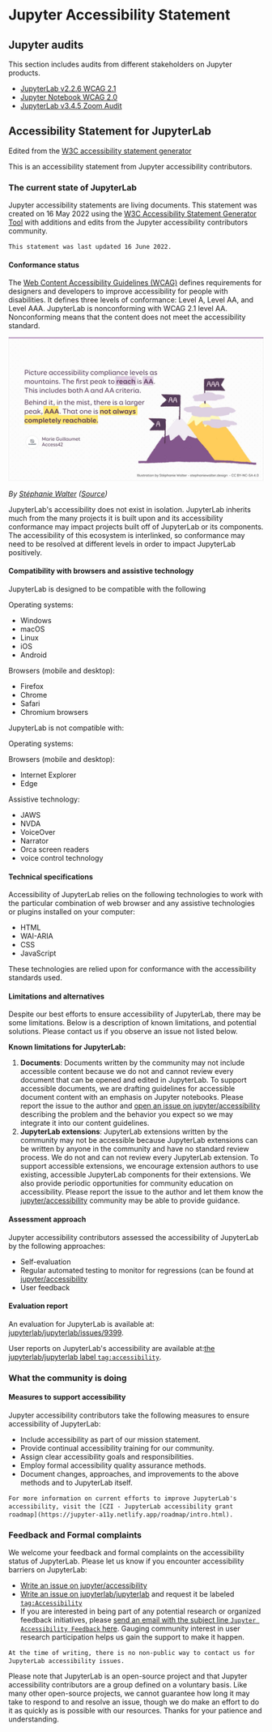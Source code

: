 # Jupyter Accessibility Statement

## Jupyter audits

This section includes audits from different stakeholders on Jupyter products.

- [JupyterLab v2.2.6 WCAG 2.1](https://github.com/jupyterlab/jupyterlab/issues/9399)
- [Jupyter Notebook WCAG 2.0](https://github.com/jupyter/accessibility/issues/7)
- [JupyterLab v3.4.5 Zoom Audit](https://github.com/Quansight-Labs/jupyterlab-accessible-themes/issues/34)

## Accessibility Statement for JupyterLab

Edited from the [W3C accessibility statement generator](https://www.w3.org/WAI/planning/statements/generator/#create)

This is an accessibility statement from Jupyter accessibility contributors.

### The current state of JupyterLab

Jupyter accessibility statements are living documents. This statement was created on 16 May 2022 using the [W3C Accessibility Statement Generator Tool](https://www.w3.org/WAI/planning/statements/) with additions and edits from the Jupyter accessibility contributors community.

```{note}
This statement was last updated 16 June 2022.
```

#### Conformance status

The [Web Content Accessibility Guidelines (WCAG)](https://www.w3.org/WAI/standards-guidelines/wcag) defines requirements for designers and developers to improve accessibility for people with disabilities. It defines three levels of conformance: Level A, Level AA, and Level AAA. JupyterLab is nonconforming with WCAG 2.1 level AA. Nonconforming means that the content does not meet the accessibility standard.

![Picture accessibility compliance levels as mountains. The first peak to reach is AA. This includes both A and AA criteria. Behind it, in the mist, there is a larger peak, AAA. That one is not always completely reachable--Marie Guillaumet, Access42](../images/stephaniewalter-accessibility-compliance-levels-to-reach.jpeg)

_By [Stéphanie Walter](https://stephaniewalter.design) ([Source](https://stephaniewalter.design/blog/5-illustrations-to-understand-and-promote-accessibility/))_

JupyterLab's accessibility does not exist in isolation. JupyterLab inherits much from the many projects it is built upon and its accessibility conformance may impact projects built off of JupyterLab or its components. The accessibility of this ecosystem is interlinked, so conformance may need to be resolved at different levels in order to impact JupyterLab positively.

#### Compatibility with browsers and assistive technology

JupyterLab is designed to be compatible with the following

Operating systems:

- Windows
- macOS
- Linux
- iOS
- Android

Browsers (mobile and desktop):

- Firefox
- Chrome
- Safari
- Chromium browsers

JupyterLab is not compatible with:

Operating systems:

Browsers (mobile and desktop):

- Internet Explorer
- Edge

Assistive technology:

- JAWS
- NVDA
- VoiceOver
- Narrator
- Orca screen readers
- voice control technology

#### Technical specifications

Accessibility of JupyterLab relies on the following technologies to work with the particular combination of web browser and any assistive technologies or plugins installed on your computer:

- HTML
- WAI-ARIA
- CSS
- JavaScript

These technologies are relied upon for conformance with the accessibility standards used.

#### Limitations and alternatives

Despite our best efforts to ensure accessibility of JupyterLab, there may be some limitations. Below is a description of known limitations, and potential solutions. Please contact us if you observe an issue not listed below.

**Known limitations for JupyterLab:**

1. **Documents**: Documents written by the community may not include accessible content because we do not and cannot review every document that can be opened and edited in JupyterLab. To support accessible documents, we are drafting guidelines for accessible document content with an emphasis on Jupyter notebooks. Please report the issue to the author and [open an issue on jupyter/accessibility](https://github.com/jupyter/accessibility/issues/new) describing the problem and the behavior you expect so we may integrate it into our content guidelines.
2. **JupyterLab extensions**: JupyterLab extensions written by the community may not be accessible because JupyterLab extensions can be written by anyone in the community and have no standard review process. We do not and can not review every JupyterLab extension. To support accessible extensions, we encourage extension authors to use existing, accessible JupyterLab components for their extensions. We also provide periodic opportunities for community education on accessibility. Please report the issue to the author and let them know the [jupyter/accessibility](https://github.com/jupyter/accessibility/) community may be able to provide guidance.

#### Assessment approach

Jupyter accessibility contributors assessed the accessibility of JupyterLab by the following approaches:

- Self-evaluation
- Regular automated testing to monitor for regressions (can be found at [jupyter/accessibility](https://github.com/jupyter/accessibility)
- User feedback

#### Evaluation report

An evaluation for JupyterLab is available at: [jupyterlab/jupyterlab/issues/9399](https://github.com/jupyterlab/jupyterlab/issues/9399).

User reports on JupyterLab's accessibility are available at:[the jupyterlab/jupyterlab label `tag:accessibility`](https://github.com/jupyterlab/jupyterlab/labels/tag%3AAccessibility).

### What the community is doing

#### Measures to support accessibility

Jupyter accessibility contributors take the following measures to ensure accessibility of JupyterLab:

- Include accessibility as part of our mission statement.
- Provide continual accessibility training for our community.
- Assign clear accessibility goals and responsibilities.
- Employ formal accessibility quality assurance methods.
- Document changes, approaches, and improvements to the above methods and to JupyterLab itself.

```{tip}
For more information on current efforts to improve JupyterLab's accessibility, visit the [CZI - JupyterLab accessibility grant roadmap](https://jupyter-a11y.netlify.app/roadmap/intro.html).
```

### Feedback and Formal complaints

We welcome your feedback and formal complaints on the accessibility status of JupyterLab.
Please let us know if you encounter accessibility barriers on JupyterLab:

- [Write an issue on jupyter/accessibility](https://github.com/jupyter/accessibility/issues/new)
- [Write an issue on jupyterlab/jupyterlab](https://github.com/jupyterlab/jupyterlab/issues/new) and request it be labeled [`tag:Accessibility`](https://github.com/jupyterlab/jupyterlab/labels/tag%3AAccessibility)
- If you are interested in being part of any potential research or organized feedback initiatives, please [send an email with the subject line `Jupyter Accessibility Feedback` here](mailto:ipresedo@quansight.com). Gauging community interest in user research participation helps us gain the support to make it happen.

```{warning}
At the time of writing, there is no non-public way to contact us for JupyterLab accessibility issues.
```

Please note that JupyterLab is an open-source project and that Jupyter accessibility contributors are a group defined on a voluntary basis. Like many other open-source projects, we cannot guarantee how long it may take to respond to and resolve an issue, though we do make an effort to do it as quickly as is possible with our resources.
Thanks for your patience and understanding.
